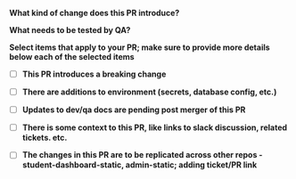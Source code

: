 <!-- Thanks for submitting a pull request! Please provide enough information so that others can review your pull request. -->
<!-- Explain the **motivation** for making this change. What existing problem does the pull request solve? -->
<!-- Try to link to an open issue for more information. -->

<!-- In addition to that please answer these questions: -->

**What kind of change does this PR introduce?**

<!-- E.g. a bugfix, feature, refactoring, build related change, etc… -->

**What needs to be tested by QA?**

<!-- Add notes to QA here. Consider what dependent modules could be affected by the changes in this PR and include those too. For example, if the PR has changes for guesswork question, QA must test Quiz and Exam too as these sections share the same components -->

**Select items that apply to your PR; make sure to provide more details below each of the selected items**

- [ ] **This PR introduces a breaking change**

- [ ] **There are additions to environment (secrets, database config, etc.)**

- [ ] **Updates to dev/qa docs are pending post merger of this PR**

- [ ] **There is some context to this PR, like links to slack discussion, related tickets. etc.**

- [ ] **The changes in this PR are to be replicated across other repos - student-dashboard-static, admin-static; adding ticket/PR link**
